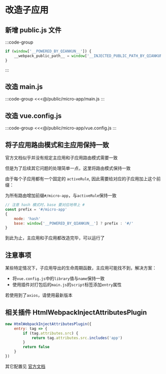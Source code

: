# 改造子应用

新增 public.js 文件
-
:::code-group
```javascript [public.js]
if (window['__POWERED_BY_QIANKUN__']) {
    __webpack_public_path__ = window['__INJECTED_PUBLIC_PATH_BY_QIANKUN__']
}
```
:::

改造 main.js
-
:::code-group
<<<@/public/micro-app/main.js
:::

改造 vue.config.js
-
:::code-group
<<<@/public/micro-app/vue.config.js
:::

将子应用路由模式和主应用保持一致
-
官方文档似乎并没有规定主应用和子应用路由模式需要一致

但是为了后续其它问题的处理简单一点，这里将路由模式保持一致

由于每个子应用都有一个固定的 `activeRule`, 因此需要给对应的子应用加上这个前缀： 

为所有路由增加前缀`#/micro-app`，与`activeRule`保持一致
```javascript
// 注意 hash 模式时，base 要对应地带上 #
const prefix = '#/micro-app'
{
    mode: 'hash'
    base: window['__POWERED_BY_QIANKUN__'] ? prefix : '#/'
}
```

到此为止，主应用和子应用都改造完毕，可以运行了

注意事项
-
某些特定情况下，子应用导出的生命周期函数，主应用可能找不到，解决方案：
* 将`vue.config.js`中的`library`值与`name`保持一致
* 使用插件对打包后的`main.js`的`script`标签添加`entry`属性

若使用到了`axios`，请使用最新版本 

相关插件 HtmlWebpackInjectAttributesPlugin
-
```javascript
new HtmlWebpackInjectAttributesPlugin({
    entry: tag => {
        if (tag.attributes.src) {
            return tag.attributes.src.includes('app')
        }
        return false
    }
})
```

其它配置见 [官方文档](https://qiankun.umijs.org/zh/guide/getting-started)